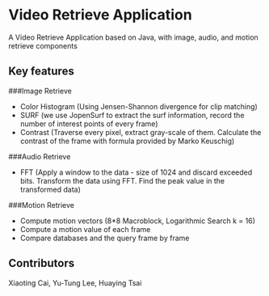 Video Retrieve Application
================


A Video Retrieve Application based on Java, with image, audio, and motion retrieve components


Key features
-------------

###Image Retrieve
* Color Histogram (Using Jensen-Shannon divergence for clip matching)
* SURF (we use JopenSurf to extract the surf information, record the number of interest points of every frame)
* Contrast (Traverse every pixel, extract gray-scale of them. Calculate the contrast of the frame with formula provided by Marko Keuschig)

###Audio Retrieve
* FFT (Apply a window to the data - size of 1024 and discard exceeded bits. Transform the data using FFT. Find the peak value in the transformed data)


###Motion Retrieve
* Compute motion vectors (8*8 Macroblock, Logarithmic Search k = 16)
* Compute a motion value of each frame
* Compare databases and the query frame by frame

Contributors
------------
Xiaoting Cai, Yu-Tung Lee, Huaying Tsai